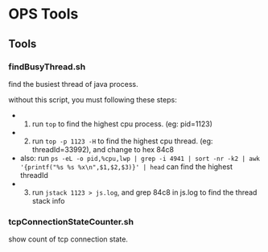 OPS Tools
========

## Tools

### findBusyThread.sh

find the busiest thread of java process.

without this script, you must following these steps:
* 1. run `top` to find the highest cpu process. (eg: pid=1123)
* 2. run `top -p 1123 -H` to find the highest cpu thread. (eg: threadId=33992), and change to hex 84c8
* also: run `ps -eL -o pid,%cpu,lwp | grep -i 4941 | sort -nr -k2 | awk '{printf("%s %s %x\n",$1,$2,$3)}' | head` can find the highest threadId
* 3. run `jstack 1123 > js.log`, and grep 84c8 in js.log to find the thread stack info

### tcpConnectionStateCounter.sh

show count of tcp connection state.

